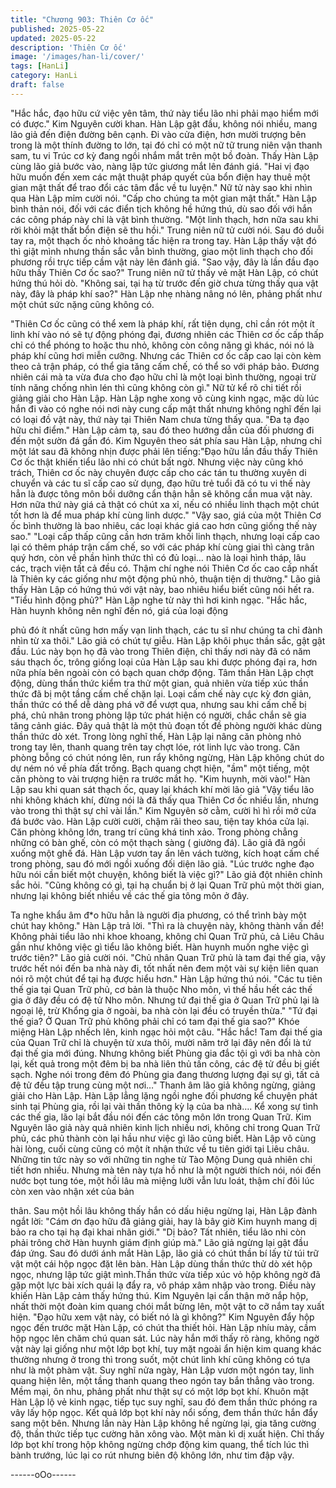 ```yaml
---
title: "Chương 903: Thiên Cơ ốc"
published: 2025-05-22
updated: 2025-05-22
description: 'Thiên Cơ ốc'
image: '/images/han-li/cover/'
tags: [HanLi]
category: HanLi
draft: false
---
```


"Hắc hắc, đạo hữu cứ việc yên tâm, thứ này tiểu lão nhi phải mạo
hiểm mới có được." Kim Nguyên cười khan.
Hàn Lập gật đầu, không nói nhiều, mang lão giả đến điện đường
bên cạnh. Đi vào cửa điện, hơn mười trượng bên trong là một
thính đường to lớn, tại đó chỉ có một nữ tữ trung niên vận thanh
sam, tu vi Trúc cơ kỳ đang ngồi nhắm mắt trên một bồ đoàn. Thấy
Hàn Lập cùng lão giả bước vào, nàng lập tức giương mắt lên
đánh giá.
"Hai vị đạo hữu muốn đến xem các mật thuật pháp quyết của bổn
điện hay thuê một gian mật thất để trao đổi các tâm đắc về tu
luyện."
Nữ tử này sao khi nhìn qua Hàn Lập mỉm cười nói.
"Cấp cho chúng ta một gian mật thất."
Hàn Lập bình thản nói, đối với các điển tịch không hề hứng thú,
dù sao đối với hắn các công pháp này chỉ là vật bình thường.
"Một linh thạch, hơn nữa sau khi rời khỏi mật thất bổn điện sẽ thu
hồi." Trung niên nữ tử cười nói.
Sau đó duỗi tay ra, một thạch ốc nhỏ khoảng tấc hiện ra trong tay.
Hàn Lập thấy vật đó thì giật mình nhưng thần sắc vẫn bình
thường, giao một linh thạch cho đối phương rồi trực tiếp cầm vật
này lên đánh giá.
"Sao vậy, đây là lần đầu đạo hữu thấy Thiên Cơ ốc sao?" Trung
niên nữ tử thấy vẻ mặt Hàn Lập, có chút hứng thú hỏi dò. "Không
sai, tại hạ từ trước đến giờ chưa từng thấy qua vật này, đây là
pháp khí sao?" Hàn Lập nhẹ nhàng nâng nó lên, phảng phất như
một chút sức nặng cũng không có.

"Thiên Cơ ốc cũng có thể xem là pháp khí, rất tiện dụng, chỉ cần
rót một ít linh khí vào nó sẽ tự động phóng đại, đương nhiên các
Thiên cơ ốc cấp thấp chỉ có thể phóng to hoặc thu nhỏ, không còn
công năng gì khác, nói nó là pháp khí cũng hơi miễn cưỡng.
Nhưng các Thiên cơ ốc cấp cao lại còn kèm theo cả trận pháp, có
thể gia tăng cấm chế, có thể so với pháp bảo. Đương nhiên cái
mà ta vừa đưa cho đạo hữu chỉ là một loại bình thường, ngoại trừ
tính năng chống nhìn lén thì cũng không còn gì." Nữ tử kể rõ chi
tiết rồi giảng giải cho Hàn Lập.
Hàn Lập nghe xong vô cùng kinh ngạc, mặc dù lúc hắn đi vào có
nghe nói nơi này cung cấp mật thất nhưng không nghĩ đến lại có
loại đồ vật này, thứ này tại Thiên Nam chưa từng thấy qua. "Đa tạ
đạo hữu chỉ điểm." Hàn Lập cảm tạ, sau đó theo hướng dẫn của
đối phương đi đến một sườn đá gần đó.
Kim Nguyên theo sát phía sau Hàn Lập, nhưng chỉ một lát sau đã
không nhịn được phải lên tiếng:"Đạo hữu lần đầu thấy Thiên Cơ
ốc thật khiến tiểu lão nhi có chút bất ngờ. Nhưng việc này cũng
khó trách, Thiên cơ ốc này chuyên được cấp cho các tán tu
thường xuyên di chuyển và các tu sĩ cấp cao sử dụng, đạo hữu trẻ
tuổi đã có tu vi thế này hẳn là được tông môn bồi dưỡng cẩn thận
hẳn sẽ không cần mua vật này. Hơn nữa thứ này giá cả thật có
chút xa xỉ, nếu có nhiều linh thạch một chút tốt hơn là để mua
pháp khí cùng linh dược."
"Vậy sao, giá của một Thiên Cơ ốc bình thường là bao nhiêu, các
loại khác giá cao hơn cũng giống thế này sao." "Loại cấp thấp
cũng cần hơn trăm khối linh thạch, nhưng loại cấp cao lại có thêm
pháp trận cấm chế, so với các pháp khí cùng giai thì càng trân
quý hơn, còn về phần hình thức thì có đủ loại… nào là loại hình
tháp, lâu các, trạch viện tất cả đều có. Thậm chí nghe nói Thiên
Cơ ốc cao cấp nhất là Thiên ky các giống như một động phủ nhỏ,
thuận tiện dị thường." Lão giả thấy Hàn Lập có hứng thú với vật
này, bao nhiêu hiểu biết cũng nói hết ra.
"Tiểu hình động phủ?" Hàn Lập nghe từ này thì hơi kinh ngạc.
"Hắc hắc, Hàn huynh không nên nghĩ đến nó, giá của loại động

phủ đó ít nhất cũng hơn mấy vạn linh thạch, các tu sĩ như chúng
ta chỉ đành nhìn từ xa thôi." Lão giả có chút tự giễu.
Hàn Lập khôi phục thần sắc, gật gật đầu. Lúc này bọn họ đã vào
trong Thiên điện, chỉ thấy nơi này đã có năm sáu thạch ốc, trông
giống loại của Hàn Lập sau khi được phóng đại ra, hơn nữa phía
bên ngoài còn có bạch quan chớp động. Tâm thần Hàn Lập chợt
động, dùng thần thức kiểm tra thử một gian, quả nhiên vừa tiếp
xúc thần thức đã bị một tầng cấm chế chặn lại. Loại cấm chế này
cực kỳ đơn giản, thần thức có thể dễ dàng phá vỡ để vượt qua,
nhưng sau khi cấm chế bị phá, chủ nhân trong phòng lập tức phát
hiện có người, chắc chắn sẽ gia tăng cảnh giác.
Đây quả thật là một thủ đoạn tốt đề phòng người khác dùng thần
thức dò xét. Trong lòng nghĩ thế, Hàn Lập lại nâng căn phòng nhỏ
trong tay lên, thanh quang trên tay chợt lóe, rót linh lực vào trong.
Căn phòng bỗng có chút nóng lên, run rẩy không ngừng, Hàn Lập
không chút do dự ném nó về phía đất trống. Bạch quang chợt
hiện, "ầm" một tiếng, một căn phòng to vài trượng hiện ra trước
mắt họ.
"Kim huynh, mời vào!" Hàn Lập sau khi quan sát thạch ốc, quay
lại khách khí mời lão giả
"Vậy tiểu lão nhi không khách khí, đừng nói là đã thấy qua Thiên
Cơ ốc nhiều lần, nhưng vào trong thì thật sự chỉ vài lần." Kim
Nguyên sờ cằm, cười hì hì rồi mở cửa đá bước vào.
Hàn Lập cười cười, chậm rãi theo sau, tiện tay khóa cửa lại. Căn
phòng không lớn, trang trí cũng khá tinh xảo. Trong phòng chẳng
những có bàn ghế, còn có một thạch sàng ( giường đá). Lão giả
đã ngồi xuống một ghế đá. Hàn Lập vươn tay ấn lên vách tường,
kích hoạt cấm chế trong phòng, sau đó mới ngồi xuống đối diện
lão giả.
"Lúc trước nghe đạo hữu nói cần biết một chuyện, không biết là
việc gì?" Lão giả đột nhiên chỉnh sắc hỏi.
"Cũng không có gì, tại hạ chuẩn bị ở lại Quan Trữ phủ một thời
gian, nhưng lại không biết nhiều về các thế gia tông môn ở đây.

Ta nghe khẩu âm đ*o hữu hẳn là người địa phương, có thể trình
bày một chút hay không." Hàn Lập trả lời.
"Thì ra là chuyện này, không thành vấn đề! Không phải tiểu lão
nhi khoe khoang, không chỉ Quan Trữ phủ, cả Liêu Châu gần như
không việc gì tiểu lão không biết. Hàn huynh muốn nghe việc gì
trước tiên?" Lão giả cười nói.
"Chủ nhân Quan Trữ phủ là tam đại thế gia, vậy trước hết nói đến
ba nhà này đi, tốt nhất nên đem một vài sự kiện liên quan nói rõ
một chút để tại hạ được hiểu hơn." Hàn Lập hứng thú nói.
"Các tu tiên thế gia tại Quan Trữ phủ, cơ bản là thuộc Nho môn, vì
thế hầu hết các thế gia ở đây đều có đệ tử Nho môn. Nhưng tứ
đại thế gia ở Quan Trữ phủ lại là ngoại lệ, trừ Khổng gia ở ngoài,
ba nhà còn lại đều có truyền thừa."
"Tứ đại thế gia? Ở Quan Trữ phủ không phải chỉ có tam đại thế
gia sao?" Khóe miệng Hàn Lập nhếch lên, kinh ngạc hỏi một câu.
"Hắc hắc! Tam đại thế gia của Quan Trữ chỉ là chuyện từ xưa thôi,
mười năm trở lại đây nên đổi là tứ đại thế gia mới đúng. Nhưng
không biết Phùng gia đắc tội gì với ba nhà còn lại, kết quả trong
một đêm bị ba nhà liên thủ tấn công, các đệ tử đều bị giết sạch.
Nghe nói trong đêm đó Phùng gia đang thương lượng đại sự gì,
tất cả đệ tử đều tập trung cùng một nơi…" Thanh âm lão giả
không ngừng, giảng giải cho Hàn Lập.
Hàn Lập lẳng lặng ngồi nghe đối phương kể chuyện phát sinh tại
Phùng gia, rồi lại vài thần thông kỳ lạ của ba nhà…. Kể xong sự
tình các thế gia, lão lại bắt đầu nói đến các tông môn lớn trong
Quan Trữ. Kim Nguyên lão giả này quả nhiên kinh lịch nhiều nơi,
không chỉ trong Quan Trữ phủ, các phủ thành còn lại hầu như
việc gì lão cũng biết. Hàn Lập vô cùng hài lòng, cuối cùng cũng có
một ít nhận thức về tu tiên giới tại Liêu châu.
Những tin tức này so với những tin nghe từ Tào Mộng Dung quả
nhiên chi tiết hơn nhiều. Nhưng mà tên này tựa hồ như là một
người thích nói, nói đến nước bọt tung tóe, một hồi lâu mà miệng
lưỡi vẫn lưu loát, thậm chí đôi lúc còn xen vào nhận xét của bản

thân. Sau một hồi lâu không thấy hắn có dấu hiệu ngừng lại, Hàn
Lập đành ngắt lời:
"Cám ơn đạo hữu đã giảng giải, hay là bây giờ Kim huynh mang
dị bảo ra cho tại hạ đại khai nhãn giới."
"Dị bảo? Tất nhiên, tiểu lão nhi còn phải trông chờ Hàn huynh
giám định giúp mà." Lão giả ngừng lại gật đầu đáp ứng.
Sau đó dưới ánh mắt Hàn Lập, lão giả có chút thần bí lấy từ túi
trữ vật một cái hộp ngọc đặt lên bàn. Hàn Lập dùng thần thức thử
dò xét hộp ngọc, nhưng lập tức giật mình.Thần thức vừa tiếp xúc
vỏ hộp không ngờ đã gặp một lực bài xích quái lạ đẩy ra, vô pháp
xâm nhập vào trong. Điều này khiến Hàn Lập cảm thấy hứng thú.
Kim Nguyên lại cẩn thận mở nắp hộp, nhất thời một đoàn kim
quang chói mắt bừng lên, một vật to cỡ nắm tay xuất hiện.
"Đạo hữu xem vật này, có biết nó là gì không?" Kim Nguyên đẩy
hộp ngọc đến trước mặt Hàn Lập, có chút tha thiết hỏi.
Hàn Lập nhíu mày, cầm hộp ngọc lên chăm chú quan sát. Lúc này
hắn mới thấy rõ ràng, không ngờ vật này lại giống như một lớp
bọt khí, tuy mặt ngoài ẩn hiện kim quang khác thường nhưng ở
trong thì trong suốt, một chút linh khí cũng không có tựa như là
một phàm vật.
Suy nghĩ nửa ngày, Hàn Lập vươn một ngón tay, linh quang hiện
lên, một tầng thanh quang theo ngón tay bắn thẳng vào trong.
Mềm mại, ôn nhu, phảng phất như thật sự có một lớp bọt khí.
Khuôn mặt Hàn Lập lộ vẻ kinh ngạc, tiếp tục suy nghĩ, sau đó
đem thần thức phóng ra vây lấy hộp ngọc.
Kết quả lớp bọt khí này nổi sống, đem thần thức hắn đẩy sang
một bên. Nhưng lần này Hàn Lập không hề ngừng lại, gia tăng
cường độ, thần thức tiếp tục cường hãn xông vào. Một màn kì dị
xuất hiện. Chỉ thấy lớp bọt khí trong hộp không ngừng chớp động
kim quang, thể tích lúc thì bành trướng, lúc lại co rút nhưng biên
độ không lớn, như tim đập vậy.

------oOo------
